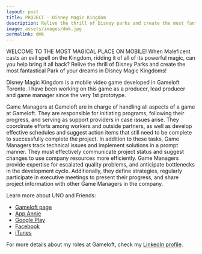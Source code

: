 ```yaml
---
layout: post
title: PROJECT - Disney Magic Kingdom
description: Relive the thrill of Disney parks and create the most fantastical park of your dreams, featuring beloved characters from Mickey Mouse to Buzz Lightyear.
image: assets/images/dmk.jpg
permalink: dmk
---
```


WELCOME TO THE MOST MAGICAL PLACE ON MOBILE!
When Maleficent casts an evil spell on the Kingdom, ridding it of all of its powerful magic, can you help bring it all back? Relive the thrill of Disney Parks and create the most fantastical Park of your dreams in Disney Magic Kingdoms!

Disney Magic Kingdom is a mobile video game developed in Gameloft Toronto. I have been working on this game as a producer, lead producer and game manager since the very 1st prototype.

Game Managers at Gameloft are in charge of handling all aspects of a game at Gameloft. They are responsible for initiating programs, following their progress, and serving as support providers in case issues arise. They coordinate efforts among workers and outside partners, as well as develop effective schedules and suggest action items that still need to be complete to successfully complete the project.
In addition to these tasks, Game Managers track technical issues and implement solutions in a prompt manner. They must effectively communicate project status and suggest changes to use company resources more efficiently. Game Managers provide expertise for escalated quality problems, and anticipate bottlenecks in the development cycle. Additionally, they define strategies, regularly participate in executive meetings to present their progress, and share project information with other Game Managers in the company.

Learn more about UNO and Friends:
* <a href="https://www.gameloft.com/en/game/disney-magic-kingdom" target="_blank">Gameloft page</a>
* <a href="https://www.appannie.com/en/apps/ios/app/disney-magic-kingdoms/" target="_blank">App Annie</a>
* <a href="https://play.google.com/store/apps/details?id=com.gameloft.android.ANMP.GloftDYHM&hl=en" target="_blank">Google Play</a>
* <a href="https://www.facebook.com/DisneyMagicKingdoms/" target="_blank">Facebook</a>
* <a href="https://itunes.apple.com/ca/app/disney-magic-kingdoms/id731592936?mt=8" target="_blank">iTunes</a>

For more details about my roles at Gameloft, check my <A href="https://www.linkedin.com/in/christophebenoist/" target="_blank">LinkedIn profile</A>.